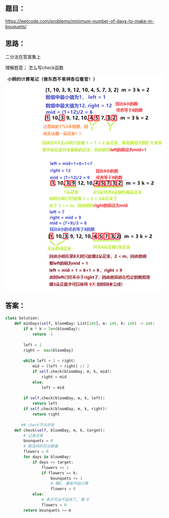 ## 题目：

https://leetcode.com/problems/minimum-number-of-days-to-make-m-bouquets/

## 思路：

二分法在答案集上

理解题意； 怎么写check函数

![b](https://github.com/SSRRBB/Leetcode/blob/main/Images/327.png)


## 答案：
```python
class Solution:
    def minDays(self, bloomDay: List[int], m: int, k: int) -> int:
        if m * k > len(bloomDay):
            return -1
            
        left = 1
        right =  max(bloomDay)
        
        while left + 1 < right:
            mid = (left + right) // 2
            if self.check(bloomDay, m, k, mid):
                right = mid
            else:
                left = mid
        
        if self.check(bloomDay, m, k, left):
            return left
        if self.check(bloomDay, m, k, right):
            return right
            
       ## check不太好些 
    def check(self, bloomDay, m, k, target):
        # 记录花束
        bounquets = 0
        # 数连续的花朵数量
        flowers = 0
        for days in bloomDay:
            if days <= target:
                flowers += 1
                if flowers == k:
                    bounquets += 1
                    # 置0, 重新开始计算
                    flowers = 0
            else:
                # 表示花朵不连续了, 置 0
                flowers = 0
        return bounquets >= m
```
